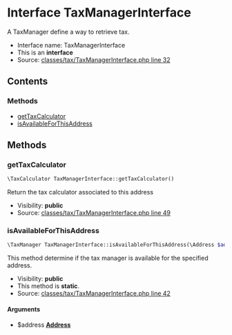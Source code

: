 Interface TaxManagerInterface
=========================

A TaxManager define a way to retrieve tax.



* Interface name: TaxManagerInterface
* This is an **interface**
* Source: [classes/tax/TaxManagerInterface.php line 32](https://github.com/PrestaShop/PrestaShop/blob/1.5.0.15/classes/tax/TaxManagerInterface.php#L32)

Contents
--------



### Methods

* [getTaxCalculator](#method-getTaxCalculator)
* [isAvailableForThisAddress](#method-isAvailableForThisAddress)






Methods
-------


### <a name="method-getTaxCalculator"></a>getTaxCalculator

```php
\TaxCalculator TaxManagerInterface::getTaxCalculator()
```

Return the tax calculator associated to this address



* Visibility: **public**
* Source: [classes/tax/TaxManagerInterface.php line 49](https://github.com/PrestaShop/PrestaShop/blob/1.5.0.15/classes/tax/TaxManagerInterface.php#L49)




### <a name="method-isAvailableForThisAddress"></a>isAvailableForThisAddress

```php
\TaxManager TaxManagerInterface::isAvailableForThisAddress(\Address $address)
```

This method determine if the tax manager is available for the specified address.



* Visibility: **public**
* This method is **static**.
* Source: [classes/tax/TaxManagerInterface.php line 42](https://github.com/PrestaShop/PrestaShop/blob/1.5.0.15/classes/tax/TaxManagerInterface.php#L42)


#### Arguments
* $address **[Address](class.AddressCore.md)**



